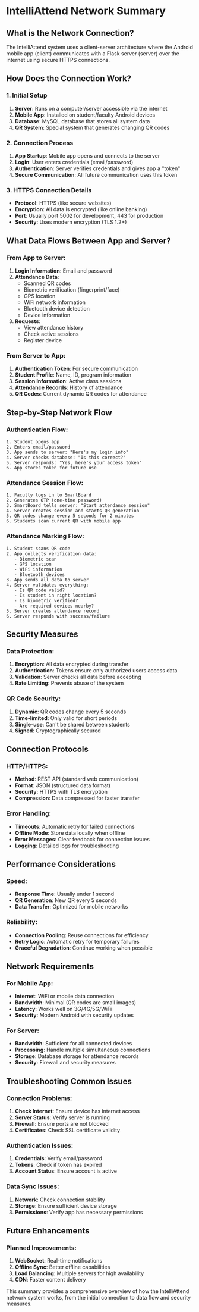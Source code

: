 # IntelliAttend Network Summary

## What is the Network Connection?

The IntelliAttend system uses a client-server architecture where the Android mobile app (client) communicates with a Flask server (server) over the internet using secure HTTPS connections.

## How Does the Connection Work?

### 1. Initial Setup
1. **Server**: Runs on a computer/server accessible via the internet
2. **Mobile App**: Installed on student/faculty Android devices
3. **Database**: MySQL database that stores all system data
4. **QR System**: Special system that generates changing QR codes

### 2. Connection Process
1. **App Startup**: Mobile app opens and connects to the server
2. **Login**: User enters credentials (email/password)
3. **Authentication**: Server verifies credentials and gives app a "token"
4. **Secure Communication**: All future communication uses this token

### 3. HTTPS Connection Details
- **Protocol**: HTTPS (like secure websites)
- **Encryption**: All data is encrypted (like online banking)
- **Port**: Usually port 5002 for development, 443 for production
- **Security**: Uses modern encryption (TLS 1.2+)

## What Data Flows Between App and Server?

### From App to Server:
1. **Login Information**: Email and password
2. **Attendance Data**: 
   - Scanned QR codes
   - Biometric verification (fingerprint/face)
   - GPS location
   - WiFi network information
   - Bluetooth device detection
   - Device information
3. **Requests**: 
   - View attendance history
   - Check active sessions
   - Register device

### From Server to App:
1. **Authentication Token**: For secure communication
2. **Student Profile**: Name, ID, program information
3. **Session Information**: Active class sessions
4. **Attendance Records**: History of attendance
5. **QR Codes**: Current dynamic QR codes for attendance

## Step-by-Step Network Flow

### Authentication Flow:
```
1. Student opens app
2. Enters email/password
3. App sends to server: "Here's my login info"
4. Server checks database: "Is this correct?"
5. Server responds: "Yes, here's your access token"
6. App stores token for future use
```

### Attendance Session Flow:
```
1. Faculty logs in to SmartBoard
2. Generates OTP (one-time password)
3. SmartBoard tells server: "Start attendance session"
4. Server creates session and starts QR generation
5. QR codes change every 5 seconds for 2 minutes
6. Students scan current QR with mobile app
```

### Attendance Marking Flow:
```
1. Student scans QR code
2. App collects verification data:
   - Biometric scan
   - GPS location
   - WiFi information
   - Bluetooth devices
3. App sends all data to server
4. Server validates everything:
   - Is QR code valid?
   - Is student in right location?
   - Is biometric verified?
   - Are required devices nearby?
5. Server creates attendance record
6. Server responds with success/failure
```

## Security Measures

### Data Protection:
1. **Encryption**: All data encrypted during transfer
2. **Authentication**: Tokens ensure only authorized users access data
3. **Validation**: Server checks all data before accepting
4. **Rate Limiting**: Prevents abuse of the system

### QR Code Security:
1. **Dynamic**: QR codes change every 5 seconds
2. **Time-limited**: Only valid for short periods
3. **Single-use**: Can't be shared between students
4. **Signed**: Cryptographically secured

## Connection Protocols

### HTTP/HTTPS:
- **Method**: REST API (standard web communication)
- **Format**: JSON (structured data format)
- **Security**: HTTPS with TLS encryption
- **Compression**: Data compressed for faster transfer

### Error Handling:
- **Timeouts**: Automatic retry for failed connections
- **Offline Mode**: Store data locally when offline
- **Error Messages**: Clear feedback for connection issues
- **Logging**: Detailed logs for troubleshooting

## Performance Considerations

### Speed:
- **Response Time**: Usually under 1 second
- **QR Generation**: New QR every 5 seconds
- **Data Transfer**: Optimized for mobile networks

### Reliability:
- **Connection Pooling**: Reuse connections for efficiency
- **Retry Logic**: Automatic retry for temporary failures
- **Graceful Degradation**: Continue working when possible

## Network Requirements

### For Mobile App:
- **Internet**: WiFi or mobile data connection
- **Bandwidth**: Minimal (QR codes are small images)
- **Latency**: Works well on 3G/4G/5G/WiFi
- **Security**: Modern Android with security updates

### For Server:
- **Bandwidth**: Sufficient for all connected devices
- **Processing**: Handle multiple simultaneous connections
- **Storage**: Database storage for attendance records
- **Security**: Firewall and security measures

## Troubleshooting Common Issues

### Connection Problems:
1. **Check Internet**: Ensure device has internet access
2. **Server Status**: Verify server is running
3. **Firewall**: Ensure ports are not blocked
4. **Certificates**: Check SSL certificate validity

### Authentication Issues:
1. **Credentials**: Verify email/password
2. **Tokens**: Check if token has expired
3. **Account Status**: Ensure account is active

### Data Sync Issues:
1. **Network**: Check connection stability
2. **Storage**: Ensure sufficient device storage
3. **Permissions**: Verify app has necessary permissions

## Future Enhancements

### Planned Improvements:
1. **WebSocket**: Real-time notifications
2. **Offline Sync**: Better offline capabilities
3. **Load Balancing**: Multiple servers for high availability
4. **CDN**: Faster content delivery

This summary provides a comprehensive overview of how the IntelliAttend network system works, from the initial connection to data flow and security measures.